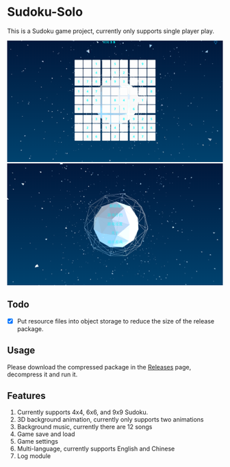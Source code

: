 ﻿# Sudoku-Solo

This is a Sudoku game project, currently only supports single player play.

<img src="./README.assets/image-20240421190850445.png" alt="image-20240421190850445" style="zoom: 50%;" />

<img src="./README.assets/image-20240421191528064.png" alt="image-20240421191528064" style="zoom:50%;" />

## Todo

-   [x] Put resource files into object storage to reduce the size of the release package.

## Usage

Please download the compressed package in the [Releases](https://github.com/CodingRookie98/Sudoku-Solo/releases) page, decompress it and run it.

## Features

1. Currently supports 4x4, 6x6, and 9x9 Sudoku.
2. 3D background animation, currently only supports two animations
3. Background music, currently there are 12 songs
4. Game save and load
5. Game settings
6. Multi-language, currently supports English and Chinese
7. Log module
